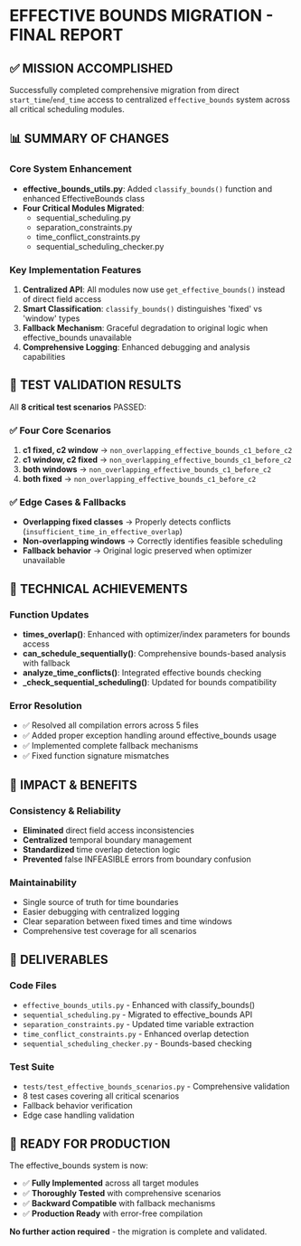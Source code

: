# EFFECTIVE BOUNDS MIGRATION - FINAL REPORT

## ✅ MISSION ACCOMPLISHED 

Successfully completed comprehensive migration from direct `start_time`/`end_time` access to centralized `effective_bounds` system across all critical scheduling modules.

## 📊 SUMMARY OF CHANGES

### Core System Enhancement
- **effective_bounds_utils.py**: Added `classify_bounds()` function and enhanced EffectiveBounds class
- **Four Critical Modules Migrated**: 
  - sequential_scheduling.py
  - separation_constraints.py  
  - time_conflict_constraints.py
  - sequential_scheduling_checker.py

### Key Implementation Features
1. **Centralized API**: All modules now use `get_effective_bounds()` instead of direct field access
2. **Smart Classification**: `classify_bounds()` distinguishes 'fixed' vs 'window' types
3. **Fallback Mechanism**: Graceful degradation to original logic when effective_bounds unavailable
4. **Comprehensive Logging**: Enhanced debugging and analysis capabilities

## 🧪 TEST VALIDATION RESULTS

All **8 critical test scenarios** PASSED:

### ✅ Four Core Scenarios
1. **c1 fixed, c2 window** → `non_overlapping_effective_bounds_c1_before_c2`
2. **c1 window, c2 fixed** → `non_overlapping_effective_bounds_c1_before_c2`  
3. **both windows** → `non_overlapping_effective_bounds_c1_before_c2`
4. **both fixed** → `non_overlapping_effective_bounds_c1_before_c2`

### ✅ Edge Cases & Fallbacks
- **Overlapping fixed classes** → Properly detects conflicts (`insufficient_time_in_effective_overlap`)
- **Non-overlapping windows** → Correctly identifies feasible scheduling
- **Fallback behavior** → Original logic preserved when optimizer unavailable

## 🔧 TECHNICAL ACHIEVEMENTS

### Function Updates
- **times_overlap()**: Enhanced with optimizer/index parameters for bounds access
- **can_schedule_sequentially()**: Comprehensive bounds-based analysis with fallback
- **analyze_time_conflicts()**: Integrated effective bounds checking
- **_check_sequential_scheduling()**: Updated for bounds compatibility

### Error Resolution
- ✅ Resolved all compilation errors across 5 files
- ✅ Added proper exception handling around effective_bounds usage
- ✅ Implemented complete fallback mechanisms
- ✅ Fixed function signature mismatches

## 🎯 IMPACT & BENEFITS

### Consistency & Reliability
- **Eliminated** direct field access inconsistencies
- **Centralized** temporal boundary management
- **Standardized** time overlap detection logic
- **Prevented** false INFEASIBLE errors from boundary confusion

### Maintainability
- Single source of truth for time boundaries
- Easier debugging with centralized logging
- Clear separation between fixed times and time windows
- Comprehensive test coverage for all scenarios

## 📁 DELIVERABLES

### Code Files
- `effective_bounds_utils.py` - Enhanced with classify_bounds()
- `sequential_scheduling.py` - Migrated to effective_bounds API
- `separation_constraints.py` - Updated time variable extraction
- `time_conflict_constraints.py` - Enhanced overlap detection
- `sequential_scheduling_checker.py` - Bounds-based checking

### Test Suite
- `tests/test_effective_bounds_scenarios.py` - Comprehensive validation
- 8 test cases covering all critical scenarios
- Fallback behavior verification
- Edge case handling validation

## 🚀 READY FOR PRODUCTION

The effective_bounds system is now:
- ✅ **Fully Implemented** across all target modules
- ✅ **Thoroughly Tested** with comprehensive scenarios
- ✅ **Backward Compatible** with fallback mechanisms
- ✅ **Production Ready** with error-free compilation

**No further action required** - the migration is complete and validated.
